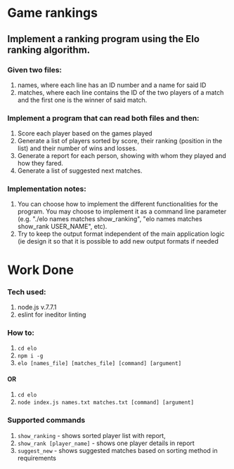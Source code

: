 # Game rankings
## Implement a ranking program using the Elo ranking algorithm.
### Given two files:
1. names, where each line has an ID number and a name for said ID
2. matches, where each line contains the ID of the two players of a match and the first one is the winner of said match.
### Implement a program that can read both files and then:
1. Score each player based on the games played
2. Generate a list of players sorted by score, their ranking (position in the list) and their number of wins and losses.
3. Generate a report for each person, showing with whom they played and how they fared.
4. Generate a list of suggested next matches.
### Implementation notes:
1. You can choose how to implement the different functionalities for the program. You may choose to implement it as a command line
parameter (e.g. "./elo names matches show_ranking", "elo names matches show_rank USER_NAME", etc).
2. Try to keep the output format independent of the main application logic (ie design it so that it is possible to add new output formats if
needed

# Work Done
### Tech used:
1. node.js v.7.7.1
2. eslint for ineditor linting
### How to:
1. `cd elo`
2. `npm i -g`
3. `elo [names_file] [matches_file] [command] [argument]`
#### OR
1. `cd elo`
2. `node index.js names.txt matches.txt [command] [argument]`
### Supported commands
1. `show_ranking` - shows sorted player list with report,
2. `show_rank [player_name]` - shows one player details in report
3. `suggest_new` - shows suggested matches based on sorting method in requirements
